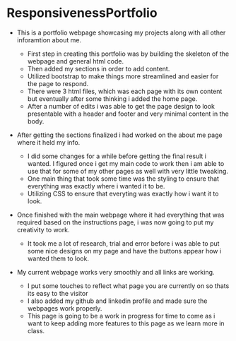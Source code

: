 # ResponsivenessPortfolio

* This is a portfolio webpage showcasing my projects along with all other inforamtion about me.

    * First step in creating this portfolio was by building the skeleton of the webpage and general html code.
    * Then added my sections in order to add content.
    * Utilized bootstrap to make things more streamlined and easier for the page to respond.
    * There were 3 html files, which was each page with its own content but eventually after some thinking i added the home page.
    * After a number of edits i was able to get the page design to look presentable with a header and footer and very minimal content in the body.

* After getting the sections finalized i had worked on the about me page where it held my info.

    * I did some changes for a while before getting the final result i wanted. I figured once i get my main code to work then i am able to use that for some of my other pages as well with very little tweaking.
    * One main thing that took some time was the styling to ensure that everything was exactly where i wanted it to be.
    * Utilizing CSS to ensure that everyting was exactly how i want it to look.

* Once finished with the main webpage where it had everything that was required based on the instructions page, i was now going to put my creativity to work.

    * It took me a lot of research, trial and error before i was able to put some nice designs on my page and have the buttons appear how i wanted them to look.

* My current webpage works very smoothly and all links are working.

    * I put some touches to reflect what page you are currently on so thats its easy to the visitor
    * I also added my github and linkedin profile and made sure the webpages work properly.
    * This page is going to be a work in progress for time to come as i want to keep adding more features to this page as we learn more in class. 